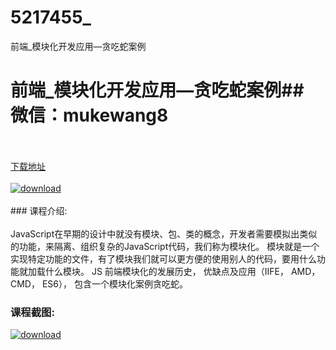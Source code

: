 # 5217455_
前端_模块化开发应用—贪吃蛇案例
# 前端_模块化开发应用—贪吃蛇案例## 微信：mukewang8
<br/></br>[下载地址](http://www.36tz.cn/article/5217455 "下载地址")
<br/></br>[![download](http://36tz.cn/muke_img/2021_01_1-21-300x226.png "下载地址")](http://www.36tz.cn/article/5217455 "下载地址")
<br/></br>### 课程介绍:<br/></br>JavaScript在早期的设计中就没有模块、包、类的概念，开发者需要模拟出类似的功能，来隔离、组织复杂的JavaScript代码，我们称为模块化。
模块就是一个实现特定功能的文件，有了模块我们就可以更方便的使用别人的代码，要用什么功能就加载什么模块。
JS 前端模块化的发展历史， 优缺点及应用（IIFE， AMD， CMD， ES6）， 包含一个模块化案例贪吃蛇。

### 课程截图:
[![download](http://36tz.cn/muke_img/2021_01_2-25.png "下载地址")](http://www.36tz.cn/article/5217455 "下载地址")

